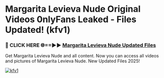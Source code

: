 # Margarita Levieva Nude Original Videos 0nlyFans Leaked - Files Updated! (kfv1)

<h3>🔴 CLICK HERE 🌐==►► <a href="https://tinyurl.com/5h6xmrr3" rel="nofollow">Margarita Levieva Nude Updated Files</a></h3>

Get Margarita Levieva Nude and all content. Now you can access all videos and pictures of Margarita Levieva Nude. New Updated Files 2025!

[![kfv1](https://i.imgur.com/KVD873Z.gif)](https://tinyurl.com/5h6xmrr3)
